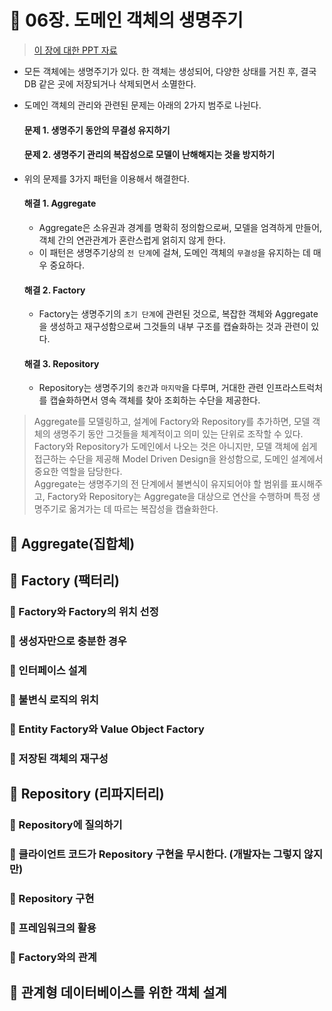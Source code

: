 # 🎯 06장. 도메인 객체의 생명주기
> [이 장에 대한 PPT 자료](https://www.slideshare.net/niddo/ss-9289484)

- 모든 객체에는 생명주기가 있다. 한 객체는 생성되어, 다양한 상태를 거친 후, 결국 DB 같은 곳에 저장되거나 삭제되면서 소멸한다.
- 도메인 객체의 관리와 관련된 문제는 아래의 2가지 범주로 나뉜다.
  
  #### 문제 1. 생명주기 동안의 무결성 유지하기
  #### 문제 2. 생명주기 관리의 복잡성으로 모델이 난해해지는 것을 방지하기

- 위의 문제를 3가지 패턴을 이용해서 해결한다.
  #### 해결 1. Aggregate
  - Aggregate은 소유권과 경계를 명확히 정의함으로써, 모델을 엄격하게 만들어, 객체 간의 연관관계가 혼란스럽게 얽히지 않게 한다.
  - 이 패턴은 생명주기상의 `전 단계`에 걸쳐, 도메인 객체의 `무결성`을 유지하는 데 매우 중요하다.
  #### 해결 2. Factory
  - Factory는 생명주기의 `초기 단계`에 관련된 것으로, 복잡한 객체와 Aggregate을 생성하고 재구성함으로써 그것들의 내부 구조를 캡슐화하는 것과 관련이 있다.  
  #### 해결 3. Repository
  - Repository는 생명주기의 `중간`과 `마지막`을 다루며, 거대한 관련 인프라스트럭처를 캡슐화하면서 영속 객체를 찾아 조회하는 수단을 제공한다.

> Aggregate를 모델링하고, 설계에 Factory와 Repository를 추가하면, 모델 객체의 생명주기 동안 그것들을 체계적이고 의미 있는 단위로 조작할 수 있다. <br>
> Factory와 Repository가 도메인에서 나오는 것은 아니지만, 모델 객체에 쉽게 접근하는 수단을 제공해 Model Driven Design을 완성함으로, 도메인 설계에서 중요한 역할을 담당한다. <br>
> Aggregate는 생명주기의 전 단계에서 불변식이 유지되어야 할 범위를 표시해주고, Factory와 Repository는 Aggregate을 대상으로 연산을 수행하며 특정 생명주기로 옮겨가는 데 따르는 복잡성을 캡슐화한다.


## 🎈 Aggregate(집합체)




## 🎈 Factory (팩터리)
### 🍋 Factory와 Factory의 위치 선정
### 🍋 생성자만으로 충분한 경우
### 🍋 인터페이스 설계
### 🍋 불변식 로직의 위치
### 🍋 Entity Factory와 Value Object Factory
### 🍋 저장된 객체의 재구성

## 🎈 Repository (리파지터리)
### 🍋 Repository에 질의하기
### 🍋 클라이언트 코드가 Repository 구현을 무시한다. (개발자는 그렇지 않지만)
### 🍋 Repository 구현
### 🍋 프레임워크의 활용
### 🍋 Factory와의 관계

## 🎈 관계형 데이터베이스를 위한 객체 설계

